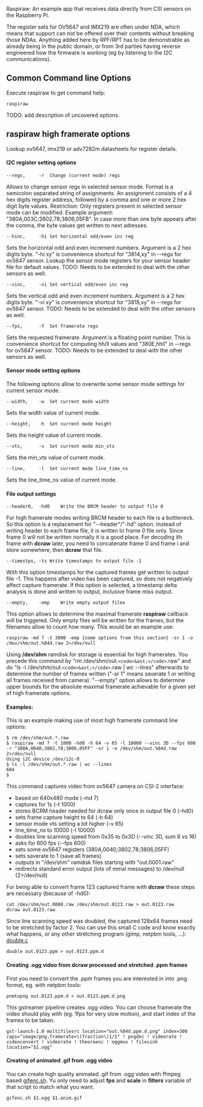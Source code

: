 Raspiraw: An example app that receives data directly from CSI sensors
on the Raspberry Pi.

The register sets for OV5647 and IMX219 are often under NDA, which means
that support can not be offered over their contents without breaking
those NDAs. Anything added here by RPF/RPT has to be demonstrable as
already being in the public domain, or from 3rd parties having
reverse engineered how the firmware is working (eg by listening to the
I2C communications).


## Common Command line Options 

Execute raspiraw to get command help:

	raspiraw

TODO: add description of uncovered options. 

## raspiraw high framerate options

Lookup ov5647, imx219 or adv7282m datasheets for register details.

#### I2C register setting options

	--regs,		-r	Change (current mode) regs

Allows to change sensor regs in selected sensor mode. Format is a semicolon separated string of assignments.
An assignment consists of a 4 hex digits register address, followed by a comma and one or more 2 hex digit byte values.
Restriction: Only registers present in selected sensor mode can be modified. Example argument: "380A,003C;3802,78;3806,05FB".
In case more than one byte appears after the comma, the byte values get written to next adresses.

	--hinc,		-hi	Set horizontal odd/even inc reg

Sets the horizontal odd and even increment numbers. Argument is a 2 hex digits byte. "-hi xy" is convenience shortcut for "3814,xy" in --regs for ov5647 sensor. Lookup the sensor mode registers for your sensor header file for default values. TODO: Needs to be extended to deal with the other sensors as well.

	--vinc,		-vi	Set vertical odd/even inc reg

Sets the vertical odd and even increment numbers. Argument is a 2 hex digits byte. "-vi xy" is convenience shortcut for "3815,xy" in --regs for ov5647 sensor. TODO: Needs to be extended to deal with the other sensors as well.

	--fps,		-f	Set framerate regs

Sets the requested framerate. Argument is a floating point number. This is convenience shortcut for computing hh/ll values and "380E,hhll" in --regs for ov5647 sensor. TODO: Needs to be extended to deal with the other sensors as well.


#### Sensor mode setting options

The following options allow to overwrite some sensor mode settings for current sensor mode.

	--width,	-w	Set current mode width

Sets the width value of current mode.

	--height,	-h	Set current mode height

Sets the height value of current mode.

	--vts,		-v	Set current mode min_vts

Sets the min_vts value of current mode.

	--line,		-l	Set current mode line_time_ns

Sets the line_time_ns value of current mode.


#### File output settings

	--header0,	-hd0	Write the BRCM header to output file 0

For high framerate modes writing BRCM header to each file is a bottleneck.
So this option is a replacement for "--header"/"-hd" option.
Instead of writing header to each frame file, it is written to frame 0 file only.
Since frame 0 will not be written normally it is a good place.
For decoding ith frame with **dcraw** later, you need to concatenate frame 0 and frame i and store somewhere, then **dcraw** that file.

	--timestps,	-ts	Write timestamps to output file -1

With this option timestamps for the captured frames get written to output file -1.
This happens after video has been captured, so does not negatively affect capture framerate.
If this option is selected, a timestamp delta analysis is done and written to output, inclusive frame miss output.

	--empty,	-emp	Write empty output files

This option allows to determine the maximal framerate **raspiraw** callback will be triggered. Only empty files will be written for the frames, but the filenames allow to count how many. This would be an example use:

	raspiraw -md 7 -t 3000 -emp {some options from this section} -sr 1 -o /dev/shm/out.%04d.raw 2>/dev/null

Using **/dev/shm** ramdisk for storage is essential for high framerates. You precede this command by "rm /dev/shm/out.`<code>&ast;</code>`.raw" and do "ls -l /dev/shm/out.`<code>&ast;</code>`.raw | wc --lines" afterwards to determine the number of frames written ("-sr 1" means saverate 1 or writing all frames received from camera). "--empty" option allows to determine upper bounds for the absolute maximal framerate achievable for a given set of high framerate options.



#### Examples:

This is an example making use of most high framerate command line options:

	$ rm /dev/shm/out.*.raw
	$ raspiraw -md 7 -t 1000 -hd0 -h 64 -v 65 -l 10000 --vinc 3D --fps 600 -r "380A,0040;3802,78;3806,05FF" -sr 1 -o /dev/shm/out.%04d.raw 2>/dev/null
	Using i2C device /dev/i2c-0
	$ ls -l /dev/shm/out.*.raw | wc --lines
	604
	$

This command captures video from ov5647 camera on CSI-2 interface:
* based on 640x480 mode (-md 7)
* captures for 1s (-t 1000)
* stores BCRM header needed for dcraw only once in output file 0 (-hd0)
* sets frame capture height to 64 (-h 64)
* sensor mode vts setting a bit higher (-v 65)
* line_time_ns to 10000 (-l 10000)
* doubles line scanning speed from 0x35 to 0x3D (--vinc 3D, sum 8 vs 16)
* asks for 600 fps (--fps 600)
* sets some ov5647 registers (380A,0040;3802,78;3806,05FF)
* sets saverate to 1 (save all frames)
* outputs in "/dev/shm" ramdisk files starting with "out.0001.raw"
* redirects standard error output (lots of mmal messages) to /dev/null (2>/dev/null)

For being able to convert frame 123 captured frame with **dcraw** these steps are necessary (because of -hd0):

	cat /dev/shm/out.0000.raw /dev/shm/out.0123.raw > out.0123.raw
	dcraw out.0123.raw

Since line scanning speed was doubled, the captured 128x64 frames need to be stretched by factor 2.
You can use this small C code and know exactly what happens, or any other stretching program (gimp, netpbm tools, ...):
[double.c](https://stamm-wilbrandt.de/en/forum/double.c)

	double out.0123.ppm > out.0123.ppm.d

#### Creating .ogg video from dcraw processed and stretched .ppm frames

First you need to convert the .ppm frames you are interested in into .png format, eg. with netpbm tools:

	pnmtopng out.0123.ppm.d > out.0123.ppm.d.png 

This gstreamer pipeline creates .ogg video. You can choose framerate the video should play with (eg. 1fps for very slow motion), and start index of the frames to be taken. 

	gst-launch-1.0 multifilesrc location="out.%04d.ppm.d.png" index=300 caps="image/png,framerate=\(fraction\)1/1" ! pngdec ! videorate ! videoconvert ! videorate ! theoraenc ! oggmux ! filesink location="$1.ogg"

#### Creating of animated .gif from .ogg video

You can create high quality animated .gif from .ogg video with ffmpeg based [gifenc.sh](http://blog.pkh.me/p/21-high-quality-gif-with-ffmpeg.html). Yu only need to adjust **fps** and **scale** in **filters** variable of that script to match what you want.

	gifenc.sh $1.ogg $1.anim.gif

